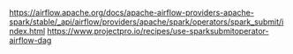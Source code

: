 https://airflow.apache.org/docs/apache-airflow-providers-apache-spark/stable/_api/airflow/providers/apache/spark/operators/spark_submit/index.html
https://www.projectpro.io/recipes/use-sparksubmitoperator-airflow-dag